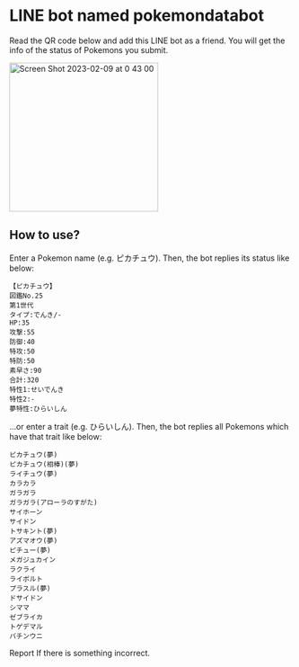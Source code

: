 # LINE bot named pokemondatabot

Read the QR code below and add this LINE bot as a friend.
You will get the info of the status of Pokemons you submit.

<img width="265" alt="Screen Shot 2023-02-09 at 0 43 00" src="https://user-images.githubusercontent.com/69415488/217579094-01e684e4-6734-4366-ad38-1ca35f006520.png">

## How to use?

Enter a Pokemon name (e.g. ピカチュウ).
Then, the bot replies its status like below:

```
【ピカチュウ】
図鑑No.25
第1世代
タイプ:でんき/-
HP:35
攻撃:55
防御:40
特攻:50
特防:50
素早さ:90
合計:320
特性1:せいでんき
特性2:-
夢特性:ひらいしん
```

...or enter a trait (e.g. ひらいしん).
Then, the bot replies all Pokemons which have that trait like below:

```
ピカチュウ(夢)
ピカチュウ(相棒)(夢)
ライチュウ(夢)
カラカラ
ガラガラ
ガラガラ(アローラのすがた)
サイホーン
サイドン
トサキント(夢)
アズマオウ(夢)
ピチュー(夢)
メガジュカイン
ラクライ
ライボルト
プラスル(夢)
ドサイドン
シママ
ゼブライカ
トゲデマル
バチンウニ
```

Report If there is something incorrect.